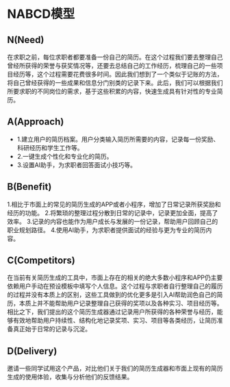 # NABCD模型
## N(Need)
在求职之前，每位求职者都要准备一份自己的简历。在这个过程我们要去整理自己曾经所获得的荣誉与获奖情况等，还要去总结自己的工作经历，梳理自己的一些项目经历等，这个过程需要花费很多时间。因此我们想到了一个类似于记账的方法，将自己曾经获得的一些成果和信息分门别类的记录下来。此后，我们可以根据我们所要求职的不同岗位的需求，基于这些积累的内容，快速生成具有针对性的专业简历。
## A(Approach)
* 1.建立用户的简历档案。用户分类输入简历所需要的内容，记录每一份奖励、科研经历和学生工作等。
* 2.一键生成个性化和专业化的简历。
* 3.设置AI助手，为求职者回答面试小技巧等。
## B(Benefit)
1.相比于市面上的常见的简历生成的APP或者小程序，增加了日常记录所获奖励和经历的功能。
2.将繁琐的整理过程分散到日常的记录中，记录更加全面，提高了效率。
3.记录的内容也能作为用户成长与发展的一份记录，帮助用户回顾自己的职业规划路径。
4.使用AI助手，为求职者提供面试的经验与更为专业的简历内容。
## C(Competitors)
在当前有关简历生成的工具中，市面上存在的相关的绝大多数小程序和APP仍主要依赖用户手动在预设模板中填写个人信息。这个过程与求职者自行整理自己的履历的过程并没有本质上的区别，这些工具做到的优化更多是引入AI帮助润色自己的简历，本质上并不能帮助用户记录整理自己获得的奖项以及各种实习、项目经历等。
相比之下，我们提出的这个简历生成器通过记录用户所获得的各种荣誉与经历，能够有效地帮助用户持续性、结构化地记录奖项、实习、项目等各类经历，让简历准备真正始于日常的记录与沉淀。
## D(Delivery)
邀请一些同学试用这个产品，对比他们关于我们的简历生成器和市面上现有的简历生成的使用体验，收集与分析他们的反馈结果。

